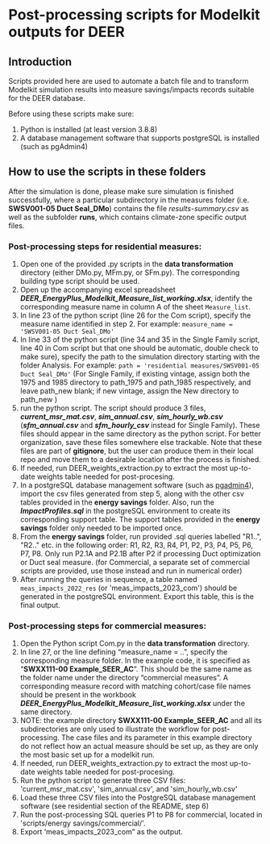 # Post-processing scripts for Modelkit outputs for DEER

## Introduction
Scripts provided here are used to automate a batch file and to transform Modelkit simulation results into measure savings/impacts records suitable for the DEER database. 

Before using these scripts make sure:
1. Python is installed (at least version 3.8.8)
2. A database management software that supports postgreSQL is installed (such as pgAdmin4)

## How to use the scripts in these folders
After the simulation is done, please make sure simulation is finished successfully, where a particular subdirectory in the measures folder (i.e. **SWSV001-05 Duct Seal_DMo**) contains the file _results-summary.csv_ as well as the subfolder **runs**, which contains climate-zone specific output files.

### Post-processing steps for residential measures:
1. Open one of the provided .py scripts in the **data transformation** directory (either DMo.py, MFm.py, or SFm.py). The corresponding building type script should be used.
2. Open up the accompanying excel spreadsheet ***DEER_EnergyPlus_Modelkit_Measure_list_working.xlsx***, identify the corresponding measure name in column A of the sheet `Measure_list`.
3. In line 23 of the python script (line 26 for the Com script), specify the measure name identified in step 2. For example: `measure_name = 'SWSV001-05 Duct Seal_DMo'`
4. In line 33 of the python script (line 34 and 35 in the Single Family script, line 40 in Com script but that one should be automatic, double check to make sure), specify the path to the simulation directory starting with the folder Analysis. For example: `path = 'residential measures/SWSV001-05 Duct Seal_DMo'` (For Single Family, if existing vintage, assign both the 1975 and 1985 directory to path_1975 and path_1985 respectively, and leave path_new blank; if new vintage, assign the New directory to path_new ) 
5. run the python script. The script should produce 3 files, ***current_msr_mat.csv***, ***sim_annual.csv***, ***sim_hourly_wb.csv*** (***sfm_annual.csv*** and ***sfm_hourly_csv*** instead for Single Family). These files should appear in the same directory as the python script. For better organization, save these files somewhere else trackable. Note that these files are part of **gitignore**, but the user can produce them in their local repo and move them to a desirable location after the process is finished.
6. If needed, run DEER_weights_extraction.py to extract the most up-to-date weights table needed for post-procesing.
7. In a postgreSQL database management software (such as [pgadmin4](https://www.pgadmin.org/download/)), import the csv files generated from step 5, along with the other csv tables provided in the **energy savings** folder. Also, run the ***ImpactProfiles.sql*** in the postgreSQL environment to create its corresponding support table. The support tables provided in the **energy savings** folder only needed to be imported once.
8. From the **energy savings** folder, run provided .sql queries labelled "R1..", "R2.." etc. in the following order: R1, R2, R3, R4, P1, P2, P3, P4, P5, P6, P7, P8. Only run P2.1A and P2.1B after P2 if processing Duct optimization or Duct seal measure. (for Commercial, a separate set of commercial scripts are provided, use those instead and run in numerical order)
9. After running the queries in sequence, a table named `meas_impacts_2022_res` (or 'meas_impacts_2023_com') should be generated in the postgreSQL environment. Export this table, this is the final output.

### Post-processing steps for commercial measures:
1. Open the Python script Com.py in the **data transformation** directory.
2. In line 27, or the line defining “measure_name = ..”, specify the corresponding measure folder. In the example code, it is specified as “**SWXX111-00 Example_SEER_AC**”. This should be the same name as the folder name under the directory “commercial measures”. A corresponding measure record with matching cohort/case file names should be present in the workbook ***DEER_EnergyPlus_Modelkit_Measure_list_working.xlsx*** under the same directory.
3. 
   NOTE: the example directory **SWXX111-00 Example_SEER_AC** and all its subdirectories are only used to illustrate the workflow for post-processing. The case files and its parameter in this example directory do not reflect how an actual measure should be set up, as they are only the most basic set up for a modelkit run.
4.  If needed, run DEER_weights_extraction.py to extract the most up-to-date weights table needed for post-procesing.
5.	Run the python script to generate three CSV files: 'current_msr_mat.csv', 'sim_annual.csv', and 'sim_hourly_wb.csv'
6.	Load these three CSV files into the PostgreSQL database management software (see residential section of the README, step 6)
7.	Run the post-processing SQL queries P1 to P8 for commercial, located in 'scripts/energy savings/commercial/'.
8.	Export ‘meas_impacts_2023_com” as the output.
